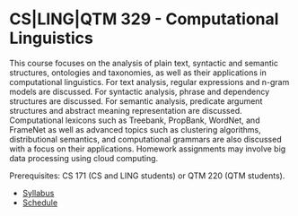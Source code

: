CS|LING|QTM 329 - Computational Linguistics
=====

This course focuses on the analysis of plain text, syntactic and semantic structures, ontologies and taxonomies, as well as their applications in computational linguistics.
For text analysis, regular expressions and n-gram models are discussed.
For syntactic analysis, phrase and dependency structures are discussed.
For semantic analysis, predicate argument structures and abstract meaning representation are discussed.
Computational lexicons such as Treebank, PropBank, WordNet, and FrameNet as well as advanced topics such as clustering algorithms, distributional semantics, and computational grammars are also discussed with a focus on their applications. 
Homework assignments may involve big data processing using cloud computing. 

Prerequisites: CS 171 (CS and LING students) or QTM 220 (QTM students).

* [Syllabus](../../wiki/Syllabus)
* [Schedule](../../wiki/Schedule)
